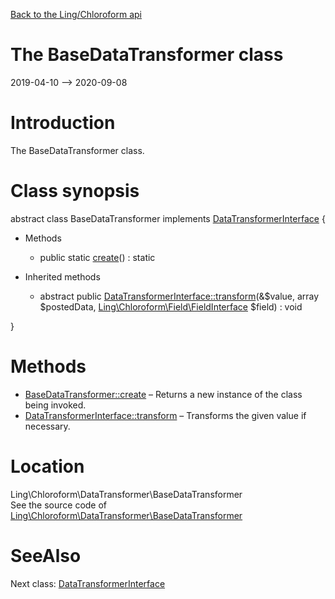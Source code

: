 [Back to the Ling/Chloroform api](https://github.com/lingtalfi/Chloroform/blob/master/doc/api/Ling/Chloroform.md)



The BaseDataTransformer class
================
2019-04-10 --> 2020-09-08






Introduction
============

The BaseDataTransformer class.



Class synopsis
==============


abstract class <span class="pl-k">BaseDataTransformer</span> implements [DataTransformerInterface](https://github.com/lingtalfi/Chloroform/blob/master/doc/api/Ling/Chloroform/DataTransformer/DataTransformerInterface.md) {

- Methods
    - public static [create](https://github.com/lingtalfi/Chloroform/blob/master/doc/api/Ling/Chloroform/DataTransformer/BaseDataTransformer/create.md)() : static

- Inherited methods
    - abstract public [DataTransformerInterface::transform](https://github.com/lingtalfi/Chloroform/blob/master/doc/api/Ling/Chloroform/DataTransformer/DataTransformerInterface/transform.md)(&$value, array $postedData, [Ling\Chloroform\Field\FieldInterface](https://github.com/lingtalfi/Chloroform/blob/master/doc/api/Ling/Chloroform/Field/FieldInterface.md) $field) : void

}






Methods
==============

- [BaseDataTransformer::create](https://github.com/lingtalfi/Chloroform/blob/master/doc/api/Ling/Chloroform/DataTransformer/BaseDataTransformer/create.md) &ndash; Returns a new instance of the class being invoked.
- [DataTransformerInterface::transform](https://github.com/lingtalfi/Chloroform/blob/master/doc/api/Ling/Chloroform/DataTransformer/DataTransformerInterface/transform.md) &ndash; Transforms the given value if necessary.





Location
=============
Ling\Chloroform\DataTransformer\BaseDataTransformer<br>
See the source code of [Ling\Chloroform\DataTransformer\BaseDataTransformer](https://github.com/lingtalfi/Chloroform/blob/master/DataTransformer/BaseDataTransformer.php)



SeeAlso
==============
Next class: [DataTransformerInterface](https://github.com/lingtalfi/Chloroform/blob/master/doc/api/Ling/Chloroform/DataTransformer/DataTransformerInterface.md)<br>

